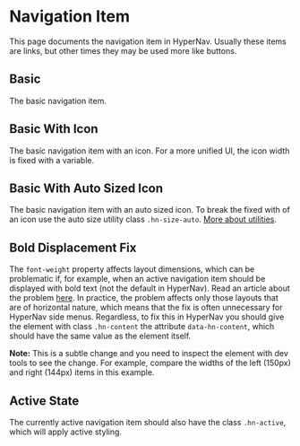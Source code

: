 ﻿# Navigation Item

This page documents the navigation item in HyperNav. 
Usually these items are links, but other times they may be 
used more like buttons.

## Basic

The basic navigation item.

<div class="example" data-src="examples/basic.html"></div>

## Basic With Icon

The basic navigation item with an icon. For a more unified UI, the icon width is fixed with a variable.

<div class="example" data-src="examples/icon.html"></div>

## Basic With Auto Sized Icon 

The basic navigation item with an auto sized icon. To break the fixed with of an icon use the auto size utility 
class `.hn-size-auto`. [More about utilities](../utilities).

<div class="example" data-src="examples/icon-auto.html"></div>

## Bold Displacement Fix

The `font-weight` property affects layout dimensions, which can be problematic
if, for example, when an active navigation item should be displayed with bold text (not the default in HyperNav).
Read an article about the problem [here](https://www.sitepoint.com/quick-tip-fixing-font-weight-problem-hover-states/).
In practice, the problem affects only those layouts that are of horizontal nature, 
which means that the fix is often unnecessary for HyperNav side menus.
Regardless, to fix this in HyperNav you should give the element with class `.hn-content` the attribute 
`data-hn-content`, which should have the same value as the element itself.   

**Note:** This is a subtle change and you need to inspect the element with dev tools to see the change. 
For example, compare the widths of the left (150px) and right (144px) items in this example.


<div class="example" data-src="examples/bold-displacement-fix.html"></div>

## Active State

The currently active navigation item should also have the class `.hn-active`, which
will apply active styling.

<div class="example" data-src="examples/active.html"></div>
